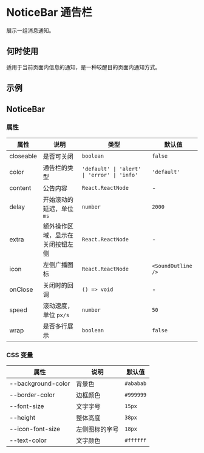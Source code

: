 # NoticeBar 通告栏

展示一组消息通知。

## 何时使用

适用于当前页面内信息的通知，是一种较醒目的页面内通知方式。

## 示例

<code src="./demos/demo1.tsx"></code>

## NoticeBar

### 属性

| 属性      | 说明                             | 类型                                        | 默认值             |
| --------- | -------------------------------- | ------------------------------------------- | ------------------ |
| closeable | 是否可关闭                       | `boolean`                                   | `false`            |
| color     | 通告栏的类型                     | `'default' \| 'alert' \| 'error' \| 'info'` | `'default'`        |
| content   | 公告内容                         | `React.ReactNode`                           | -                  |
| delay     | 开始滚动的延迟，单位 `ms`        | `number`                                    | `2000`             |
| extra     | 额外操作区域，显示在关闭按钮左侧 | `React.ReactNode`                           | -                  |
| icon      | 左侧广播图标                     | `React.ReactNode`                           | `<SoundOutline />` |
| onClose   | 关闭时的回调                     | `() => void`                                | -                  |
| speed     | 滚动速度，单位 `px/s`            | `number`                                    | `50`               |
| wrap      | 是否多行展示                     | `boolean`                                   | `false`            |

### CSS 变量

| 属性               | 说明           | 默认值    |
| ------------------ | -------------- | --------- |
| --background-color | 背景色         | `#ababab` |
| --border-color     | 边框颜色       | `#999999` |
| --font-size        | 文字字号       | `15px`    |
| --height           | 整体高度       | `38px`    |
| --icon-font-size   | 左侧图标的字号 | `18px`    |
| --text-color       | 文字颜色       | `#ffffff` |
